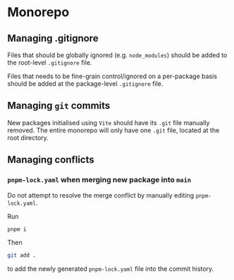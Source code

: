 # Monorepo

## Managing .gitignore

Files that should be globally ignored (e.g. `node_modules`) should be added to the root-level `.gitignore` file.

Files that needs to be fine-grain control/ignored on a per-package basis should be added at the package-level `.gitignore` file.

## Managing `git` commits

New packages initialised using `Vite` should have its `.git` file manually removed. The entire monorepo will only have one `.git` file, located at the root directory.

## Managing conflicts

### `pnpm-lock.yaml` when merging new package into `main`

Do not attempt to resolve the merge conflict by manually editing `pnpm-lock.yaml`.

Run

```bash
pnpm i
```

Then

```bash
git add .
```

to add the newly generated `pnpm-lock.yaml` file into the commit history.
